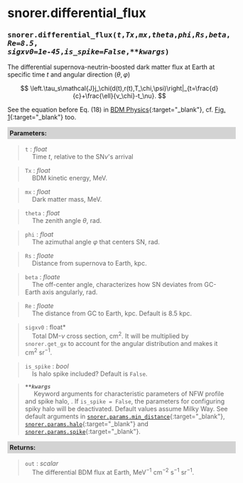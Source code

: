 <script>
window.MathJax = {
  tex: {
    tags: "ams"  // Auto-numbering, AMS based
  }
};
</script>

<style>
.mono {
    font-family: monospace;
}
</style>


# snorer.differential_flux


###  <span class="mono">snorer.differential_flux(*t*,*Tx*,*mx*,*theta*,*phi*,*Rs*,*beta*,*Re=8.5*,<br>*sigxv0=1e-45*,*is_spike=False*,*\*\*kwargs*)</span>

The differential supernova-neutrin-boosted dark matter flux at Earth at specific time $t$ and angular direction $(\theta,\varphi)$

$$
\left.\tau_s\mathcal{J}j_\chi(d(t),r(t),T_\chi,\psi)\right|_{t=\frac{d}{c}+\frac{\ell}{v_\chi}-t_\nu}.
$$

See the equation before Eq. (18) in [BDM Physics](../../manual/overview.md#from-line-of-sight-to-time-dependency){:target="_blank"}, cf. [Fig. 1](../../manual/overview.md#snv_bdm_scheme){:target="_blank"} too.

**<div style="background-color: lightgrey; padding: 5px; width: 100%;">Parameters:</div>**

> `t` : *float* <br>&nbsp;&nbsp;&nbsp;&nbsp;Time $t$, relative to the SN$\nu$'s arrival

> `Tx` : *float* <br>&nbsp;&nbsp;&nbsp;&nbsp;BDM kinetic energy, MeV.

> `mx` : *float* <br>&nbsp;&nbsp;&nbsp;&nbsp;Dark matter mass, MeV.

> `theta` : *float* <br>&nbsp;&nbsp;&nbsp;&nbsp;The zenith angle $\theta$, rad.

> `phi` : *float* <br>&nbsp;&nbsp;&nbsp;&nbsp;The azimuthal angle $\varphi$ that centers SN, rad.

> `Rs` : *floate* <br>&nbsp;&nbsp;&nbsp;&nbsp;Distance from supernova to Earth, kpc.

> `beta` : *floate* <br>&nbsp;&nbsp;&nbsp;&nbsp;The off-center angle, characterizes how SN deviates from GC-Earth axis angularly, rad.

> `Re` : *floate* <br>&nbsp;&nbsp;&nbsp;&nbsp;The distance from GC to Earth, kpc. Default is 8.5 kpc.

> `sigxv0` : float* <br>&nbsp;&nbsp;&nbsp;&nbsp;Total DM-$\nu$ cross section, cm<sup>2</sup>. It will be multiplied by `snorer.get_gx` to account for the angular distribution and makes it cm<sup>2</sup> sr<sup>−1</sup>.


> `is_spike` : *bool* <br>&nbsp;&nbsp;&nbsp;&nbsp;Is halo spike included? Default is `False`.

> ***`**kwargs`*** <br>&nbsp;&nbsp;&nbsp;&nbsp; Keyword arguments for characteristic parameters of NFW profile and spike halo, . If `is_spike = False`, the parameters for configuring spiky halo will be deactivated. Default values assume Milky Way. See default arguments in [`snorer.params.min_distance`](../params/params.md#snorerparamsmin_distance){:target="_blank"}, [`snorer.params.halo`](../params/params.md#snorerparamshalo){:target="_blank"} and [`snorer.params.spike`](../params/params.md#snorerparamsspike){:target="_blank"}.



**<div style="background-color: lightgrey; padding: 5px; width: 100%;">Returns:</div>**

> `out` : *scalar* <br>&nbsp;&nbsp;&nbsp;&nbsp;The differential BDM flux at Earth, MeV<sup>−1</sup> cm<sup>−2</sup> s<sup>−1</sup> sr<sup>−1</sup>.

